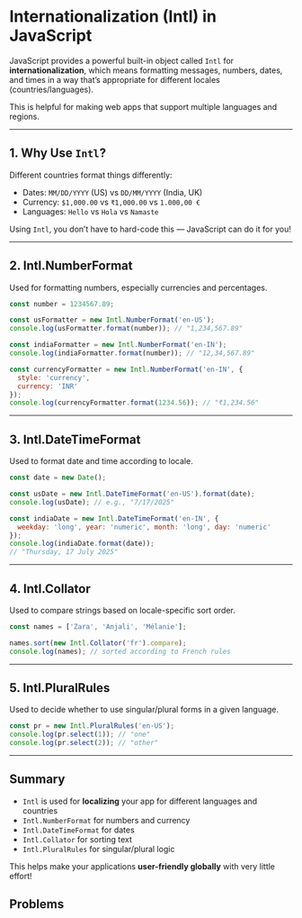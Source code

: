 # Internationalization (Intl) in JavaScript

JavaScript provides a powerful built-in object called `Intl` for **internationalization**, which means formatting messages, numbers, dates, and times in a way that’s appropriate for different locales (countries/languages).

This is helpful for making web apps that support multiple languages and regions.

---

## 1. Why Use `Intl`?

Different countries format things differently:

* Dates: `MM/DD/YYYY` (US) vs `DD/MM/YYYY` (India, UK)
* Currency: `$1,000.00` vs `₹1,000.00` vs `1.000,00 €`
* Languages: `Hello` vs `Hola` vs `Namaste`

Using `Intl`, you don’t have to hard-code this — JavaScript can do it for you!

---

## 2. Intl.NumberFormat

Used for formatting numbers, especially currencies and percentages.

```js
const number = 1234567.89;

const usFormatter = new Intl.NumberFormat('en-US');
console.log(usFormatter.format(number)); // "1,234,567.89"

const indiaFormatter = new Intl.NumberFormat('en-IN');
console.log(indiaFormatter.format(number)); // "12,34,567.89"

const currencyFormatter = new Intl.NumberFormat('en-IN', {
  style: 'currency',
  currency: 'INR'
});
console.log(currencyFormatter.format(1234.56)); // "₹1,234.56"
```

---

## 3. Intl.DateTimeFormat

Used to format date and time according to locale.

```js
const date = new Date();

const usDate = new Intl.DateTimeFormat('en-US').format(date);
console.log(usDate); // e.g., "7/17/2025"

const indiaDate = new Intl.DateTimeFormat('en-IN', {
  weekday: 'long', year: 'numeric', month: 'long', day: 'numeric'
});
console.log(indiaDate.format(date));
// "Thursday, 17 July 2025"
```

---

## 4. Intl.Collator

Used to compare strings based on locale-specific sort order.

```js
const names = ['Zara', 'Anjali', 'Mélanie'];

names.sort(new Intl.Collator('fr').compare);
console.log(names); // sorted according to French rules
```

---

## 5. Intl.PluralRules

Used to decide whether to use singular/plural forms in a given language.

```js
const pr = new Intl.PluralRules('en-US');
console.log(pr.select(1)); // "one"
console.log(pr.select(2)); // "other"
```

---

## Summary

* `Intl` is used for **localizing** your app for different languages and countries
* `Intl.NumberFormat` for numbers and currency
* `Intl.DateTimeFormat` for dates
* `Intl.Collator` for sorting text
* `Intl.PluralRules` for singular/plural logic

This helps make your applications **user-friendly globally** with very little effort!

## Problems
